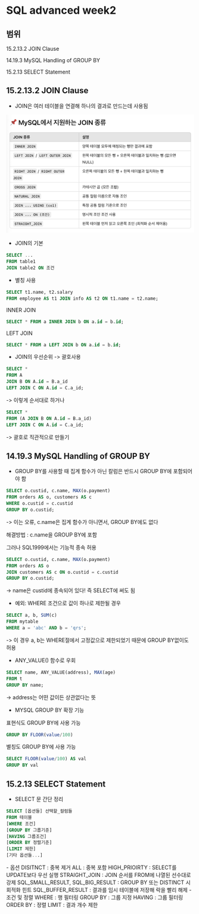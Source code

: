# SQL advanced week2
## 범위
15.2.13.2 JOIN Clause

14.19.3 MySQL Handling of GROUP BY

15.2.13 SELECT Statement

## 15.2.13.2 JOIN Clause

- JOIN은 여러 테이블을 연결해 하나의 결과로 만드는데 사용됨

![설명 텍스트](./img/03312010.png)

- JOIN의 기본

```SQL
SELECT ...
FROM table1
JOIN table2 ON 조건
```

- 별칭 사용

```SQL
SELECT t1.name, t2.salary
FROM employee AS t1 JOIN info AS t2 ON t1.name = t2.name;
```

INNER JOIN
```SQL
SELECT * FROM a INNER JOIN b ON a.id = b.id;
```

LEFT JOIN
```SQL
SELECT * FROM a LEFT JOIN b ON a.id = b.id;
```

- JOIN의 우선순위 -> 괄호사용

```SQL
SELECT *
FROM A
JOIN B ON A.id = B.a_id
LEFT JOIN C ON A.id = C.a_id;
```
-> 이렇게 순서대로 하거나

```SQL
SELECT *
FROM (A JOIN B ON A.id = B.a_id)
LEFT JOIN C ON A.id = C.a_id;
```
-> 괄호로 직관적으로 만들기


## 14.19.3 MySQL Handling of GROUP BY

- GROUP BY를 사용할 때 집계 함수가 아닌 칼럼은 반드시 GROUP BY에 포함되어야 함

```SQL
SELECT o.custid, c.name, MAX(o.payment)
FROM orders AS o, customers AS c
WHERE o.custid = c.custid
GROUP BY o.custid;
```
-> 이는 오류, c.name은 집계 함수가 아니면서, GROUP BY에도 없다

해결방법 : c.name을 GROUP BY에 포함

<w/>

그러나 SQL1999에서는 기능적 종속 허용

```SQL
SELECT o.custid, c.name, MAX(o.payment)
FROM orders AS o
JOIN customers AS c ON o.custid = c.custid
GROUP BY o.custid;
```
-> name은 custid에 종속되어 있다! 즉 SELECT에 써도 됨
<w/>

- 예외: WHERE 조건으로 값이 하나로 제한될 경우

```SQL
SELECT a, b, SUM(c)
FROM mytable
WHERE a = 'abc' AND b = 'qrs';
```
-> 이 경우 a, b는 WHERE절에서 고정값으로 제한되었기 때문에 GROUP BY없이도 허용

<w/>

- ANY_VALUE() 함수로 우회

```SQL
SELECT name, ANY_VALUE(address), MAX(age)
FROM t
GROUP BY name;
```
-> address는 어떤 값이든 상관없다는 뜻

<w/>

- MYSQL GROUP BY 확장 기능

표현식도 GROUP BY에 사용 가능

```SQL
GROUP BY FLOOR(value/100)
```

별칭도 GROUP BY에 사용 가능

```SQL
SELECT FLOOR(value/100) AS val
GROUP BY val
```

## 15.2.13 SELECT Statement

- SELECT 문 간단 정리

```SQL
SELECT [옵션들] 선택할_컬럼들
FROM 테이블
[WHERE 조건]
[GROUP BY 그룹기준]
[HAVING 그룹조건]
[ORDER BY 정렬기준]
[LIMIT 제한]
[기타 옵션들...]
```
<w/>
- 옵션
DISITNCT : 중복 제거
ALL : 중복 포함
HIGH_PRIOIRTY : SELECT를 UPDATE보다 우선 실행
STRAIGHT_JOIN : JOIN 순서를 FROM에 나열된 선수대로 강제
SQL_SMALL_RESULT, SQL_BIG_RESULT : GROUP BY 또는 DISTINCT 시 회적화 힌트
SQL_BUFFER_RESULT : 결과를 임시 테이블에 저장해 락을 빨리 해제

<w/>
- 조건 및 정렬
WHERE : 행 필터링
GROUP BY : 그룹 지정
HAVING : 그룹 필터링
ORDER BY : 정렬
LIMIT : 결과 개수 제한
